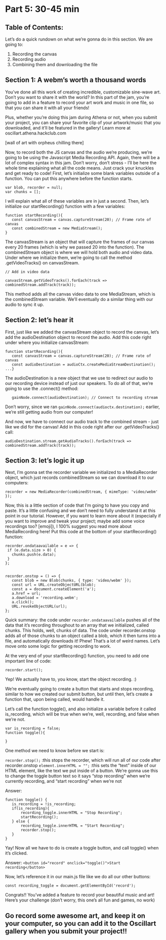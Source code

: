 # Part 5: 30-45 min

## Table of Contents:
Let’s do a quick rundown on what we’re gonna do in this section. We are going to:

1. Recording the canvas
2. Recording audio
3. Combining them and downloading the file

## Section 1: A webm’s worth a thousand words

You’ve done all this work of creating incredible, customizable sine-wave art. Don’t you want to share it with the world? In this part of the jam, you’re going to add in a feature to record your art work and music in one file, so that you can share it with all your friends! 

Plus, whether you’re doing this jam during Athena or not, when you submit your project, you can share your favorite clip of your artwork/music that you downloaded, and it’ll be featured in the gallery! Learn more at oscillart.athena.hackclub.com

[wall of art with orpheus chilling there]

Now, to record both the JS canvas and the audio we’re producing, we’re going to be using the Javascript Media Recording API. Again, there will be a lot of complex syntax in this jam. Don’t worry, don’t stress - I’ll be here the whole time explaining what all the code means. Just crack your knuckles and get ready to code! First, let’s initialize some blank variables outside of a function. You can put this anywhere before the function starts.

```
var blob, recorder = null;
var chunks = [];
```

I will explain what all of these variables are in just a second. Then, let’s initialize our startRecording() function with a few variables:

```
function startRecording(){
   const canvasStream = canvas.captureStream(20); // Frame rate of canvas
   const combinedStream = new MediaStream();
}
```

The canvasStream is an object that will capture the frames of our canvas every 20 frames (which is why we passed 20 into the function). The combinedStream object is where we will hold both audio and video data. Under where we initialize them, we’re going to call the method .getVideoTracks() on canvasStream. 

```
// Add in video data

canvasStream.getVideoTracks().forEach(track => combinedStream.addTrack(track));
```

This method adds all the canvas video data to one MediaStream, which is the combinedStream variable. We’ll eventually do a similar thing with our audio to sync it up. 

## Section 2: let’s hear it

First, just like we added the canvasStream object to record the canvas, let’s add the audioDestination object to record the audio. Add this code right under where you initialize canvasStream:

```
function startRecording(){
   const canvasStream = canvas.captureStream(20); // Frame rate of canvas
   const audioDestination = audioCtx.createMediaStreamDestination();
...}
```

The audioDestination is a new object that we use to redirect our audio to our recording device 
instead of just our speakers. To do all of that, we’re going to use the .connect()  method:

```
   gainNode.connect(audioDestination); // Connect to recording stream
```

Don’t worry, since we ran `gainNode.connect(audioctx.destination);` earlier, we’re still getting audio from our computer!

And now, we have to connect our audio track to the combined stream - just like we did for the canvas! Add in this code right after our .getVideoTracks() call:

```
audioDestination.stream.getAudioTracks().forEach(track => combinedStream.addTrack(track));
```

## Section 3: let’s logic it up

Next, I’m gonna set the recorder variable we initialized to a MediaRecorder object, which just records combinedStream so we can download it to our computers:

```
recorder = new MediaRecorder(combinedStream, { mimeType: 'video/webm' });
```

Now, this is a little section of code that I’m going to have you copy and paste. It’s a little confusing and we don’t need to fully understand it at this point in our tutorial. However, if you want to learn more about it (especially if you want to improve and tweak your project; maybe add some voice recordings too? [emoji]), I 100% suggest you read more about MediaRecording here! Put this code at the bottom of your startRecording() function:

```
recorder.ondataavailable = e => {
 if (e.data.size > 0) {
   chunks.push(e.data);
 }
};


recorder.onstop = () => {
   const blob = new Blob(chunks, { type: 'video/webm' });
   const url = URL.createObjectURL(blob);
   const a = document.createElement('a');
   a.href = url;
   a.download = 'recording.webm';
   a.click();
   URL.revokeObjectURL(url);
};
```

Quick summary: the code under `recorder.ondataavailable` pushes all of the data that it’s recording throughout to an array that we initialized, called chunks. This holds, well, chunks of data. The code under recorder.onstop adds all of those chunks to an object called a blob, which it then turns into a file, and automatically downloads it! Phew! That’s a lot of weird names. Let’s move onto some logic for getting recording to work.

At the very end of your startRecording() function, you need to add one important line of code:

```
recorder.start();
```

Yep! We actually have to, you know, start the object recording. :)

We’re eventually going to create a button that starts and stops recording, similar to how we created our submit button, but until then, let’s create a function that, upon being called, would handle it.

Let’s call the function toggle(), and also initialize a variable before it called is_recording, which will be true when we’re, well, recording, and false when we’re not.

```
var is_recording = false;
function toggle(){

}
```

One method we need to know before we start is:

`recorder.stop();`
:this stops the recorder, which will run all of our code after recorder.onstop
`element.innerHTML = "";`
:this sets the “text” inside of our HTML element, like the text we put inside of a button. We’re gonna use this to change the toggle button text so it says “stop recording” when we’re currently recording, and “start recording” when we’re not

<Dropdown title="Haha! You thought you got away from the pesky dropdowns, didn’t you? Well, you didn’t. Here’s a challenge for you: can you use if-statements, our variable is_recording, the startRecording() function we created, the .innerHTML method, and the recorder.stop() method to fill in our toggle() method.">
Answer: 

```
function toggle() {
   is_recording = !is_recording; 
   if(is_recording){
       recording_toggle.innerHTML = "Stop Recording";
       startRecording(); 
   } else {
       recording_toggle.innerHTML = "Start Recording";
       recorder.stop();
   }
}
```
</Dropdown>


Yay! Now all we have to do is create a toggle button, and call toggle() when it’s clicked.

<Dropdown title="Remember how we did this with the submit button? Try that on your own!">

Answer: `<button id="record" onclick="toggle()">Start recording</button>`
</Dropdown>

Now, let’s reference it in our main.js file like we do all our other buttons:

```
const recording_toggle = document.getElementById('record');
```

Congrats!! You’ve added a feature to record your beautiful music and art! Here’s your challenge (don’t worry, this one’s all fun and games, no work)

## Go record some awesome art, and keep it on your computer, so you can add it to the Oscillart gallery when you submit your project!!

